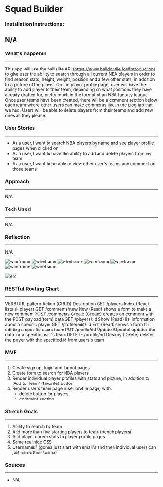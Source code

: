 # __Squad Builder__
 
 ### Installation Instructions:
  N/A
 ---
 
 ### What's happenin
 ---
 This app will use the ballislife API (https://www.balldontlie.io/#introduction) to give user the ability to search through all current NBA players in order to find season stats, height, weight, position and a few other stats, in addition to a picture of the player. On the player profile page, user will have the ability to add player to their team, depending on what positions they have already drafted for, pretty much in the format of an NBA fantasy league. Once user teams have been created, there will be a comment section below each team where other users can make comments like in the blog lab that we had. Users will be able to delete players from their teams and add new ones as they please.
 
 ### User Stories
 ---
 * As a user, I want to search NBA players by name and see player profile pages when clicked on
 * As a user, I want to have the ability to add and delete players from my team
 * As a user, I want to be able to view other user's teams and comment on those teams

 ### Approach
 ---
 N/A
 
 ### Tech Used
 ---
 N/A

 ### Reflection
 ---
 N/A


 ![wireframe](./img/login-wireframe.jpg)
 ![wireframe](./img/signUp-wireframe.jpg)
 ![wireframe](./img/userTeam-wireframe.jpg)
 ![wireframe](./img/otherUserTeamList-wireframe.jpg)
 ![wireframe](./img/otherUserTeamPage-wireframe.jpg)
 ![wireframe](./img/playerSearch-wireframe.jpg)
 ![wireframe](./img/playerProfile-wireframe.jpg)

 ![erd](./img/ERD.png)
 
 ### RESTful Routing Chart
 ---
 VERB
URL pattern
Action (CRUD)
Description
GET
/players
Index (Read)
lists all players
GET
/comments/new
New (Read)
shows a form to make a new comment
POST
/comments
Create (Create)
creates an comment with the POST payload(form) data
GET
/players/:id
Show (Read)
list information about a specific player 
GET
/profile/edit/:id
Edit (Read)
shows a form for editting a specific users team 
PUT
/profile/:id
Update (Update)
updates the data for a specific user's team 
DELETE
/profile/:id
Destroy (Delete)
deletes the player with the specified id from users's team

 ### MVP
 ---
 1. Create sign up, login and logout pages
 2. Create form to search for NBA players
 3. Render individual player profiles with stats and picture, in addition to 'Add to Team' (favorite) button
 4. Render user's team page (user profile page) with:
    * delete button for players
    * comment section

 ### Stretch Goals
 ---
 1. Ability to search by team
 2. Add more than five starting players to team (bench players)
 3. Add player career stats to player profile pages
 4. Some real nice CSS
 5. Usernames? (gonna just start with email's and then individual users can just name their teams)
 
 ### Sources
 ---
 * N/A
